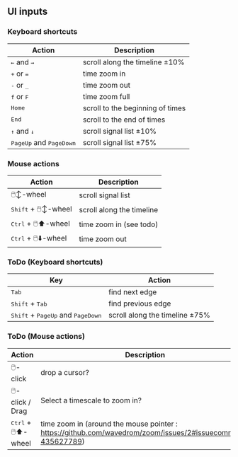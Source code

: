 ## UI inputs

### Keyboard shortcuts

| Action | Description |
|-|-|
| <kbd>←</kbd> and <kbd>→</kbd> | scroll along the timeline ±10% |
| <kbd>+</kbd> or <kbd>=</kbd> | time zoom in  |
| <kbd>-</kbd> or <kbd>_</kbd> | time zoom out |
| <kbd>f</kbd> or <kbd>F</kbd> | time zoom full  |
| <kbd>Home</kbd> | scroll to the beginning of times |
| <kbd>End</kbd> | scroll to the end of times |
| <kbd>↑</kbd> and <kbd>↓</kbd> | scroll signal list ±10%  |
| <kbd>PageUp</kbd> and <kbd>PageDown</kbd> | scroll signal list ±75%  |

### Mouse actions

| Action | Description |
|-|-|
| 🖱️↕️-wheel | scroll signal list |
| <kbd>Shift</kbd> + 🖱️↕️-wheel  | scroll along the timeline |
| <kbd>Ctrl</kbd> + 🖱️⬆️-wheel | time zoom in (see todo) |
| <kbd>Ctrl</kbd> + 🖱️⬇️-wheel | time zoom out |


### ToDo (Keyboard shortcuts)

| Key | Action |
|-|-|
| <kbd>Tab</kbd> | find next edge |
| <kbd>Shift</kbd> + <kbd>Tab</kbd> | find previous edge |
| <kbd>Shift</kbd> + <kbd>PageUp</kbd> and <kbd>PageDown</kbd> | scroll along the timeline ±75% |


### ToDo (Mouse actions)

| Action | Description |
|-|-|
| 🖱️-click | drop a cursor? |
| 🖱️-click / Drag | Select a timescale to zoom in? |
| <kbd>Ctrl</kbd> + 🖱️⬆️-wheel | time zoom in (around the mouse pointer : https://github.com/wavedrom/zoom/issues/2#issuecomment-435627789) |
